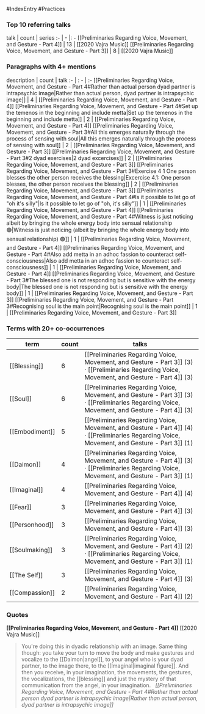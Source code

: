 #IndexEntry #Practices

### Top 10 referring talks
talk | count | series
:- | - |: -
[[Preliminaries Regarding Voice, Movement, and Gesture - Part 4]] | 13 | [[2020 Vajra Music]]
[[Preliminaries Regarding Voice, Movement, and Gesture - Part 3]] | 8 | [[2020 Vajra Music]]

### Paragraphs with 4+ mentions
description | count | talk
:- | : - | :-
[[Preliminaries Regarding Voice, Movement, and Gesture - Part 4#Rather than actual person dyad partner is intrapsychic image\|Rather than actual person, dyad partner is intrapsychic image]] | 4 | [[Preliminaries Regarding Voice, Movement, and Gesture - Part 4]]
[[Preliminaries Regarding Voice, Movement, and Gesture - Part 4#Set up the temenos in the beginning and include metta\|Set up the temenos in the beginning and include metta]] | 2 | [[Preliminaries Regarding Voice, Movement, and Gesture - Part 4]]
[[Preliminaries Regarding Voice, Movement, and Gesture - Part 3#All this emerges naturally through the process of sensing with soul\|All this emerges naturally through the process of sensing with soul]] | 2 | [[Preliminaries Regarding Voice, Movement, and Gesture - Part 3]]
[[Preliminaries Regarding Voice, Movement, and Gesture - Part 3#2 dyad exercises\|2 dyad excercises]] | 2 | [[Preliminaries Regarding Voice, Movement, and Gesture - Part 3]]
[[Preliminaries Regarding Voice, Movement, and Gesture - Part 3#Exercise 4 1 One person blesses the other person receives the blessing\|Excercise 4.1: One person blesses, the other person receives the blessing]] | 2 | [[Preliminaries Regarding Voice, Movement, and Gesture - Part 3]]
[[Preliminaries Regarding Voice, Movement, and Gesture - Part 4#Is it possible to let go of "oh it's silly"\|Is it possible to let go of "oh, it's silly"]] | 1 | [[Preliminaries Regarding Voice, Movement, and Gesture - Part 4]]
[[Preliminaries Regarding Voice, Movement, and Gesture - Part 4#Witness is just noticing albeit by bringing the whole energy body into sensual relationship 🟢\|Witness is just noticing (albeit by bringing the whole energy body into sensual relationship) 🟢]] | 1 | [[Preliminaries Regarding Voice, Movement, and Gesture - Part 4]]
[[Preliminaries Regarding Voice, Movement, and Gesture - Part 4#Also add metta in an adhoc fassion to counteract self-consciousness\|Also add metta in an adhoc fassion to counteract self-consciousness]] | 1 | [[Preliminaries Regarding Voice, Movement, and Gesture - Part 4]]
[[Preliminaries Regarding Voice, Movement, and Gesture - Part 3#The blessed one is not responding but is sensitive with the energy body\|The blessed one is not responding but is sensitive with the energy body]] | 1 | [[Preliminaries Regarding Voice, Movement, and Gesture - Part 3]]
[[Preliminaries Regarding Voice, Movement, and Gesture - Part 3#Recognising soul is the main point\|Recognising soul is the main point]] | 1 | [[Preliminaries Regarding Voice, Movement, and Gesture - Part 3]]

### Terms with 20+ co-occurrences
term | count | talks
-|-|-
[[Blessing]] | 6 | <span class="counts">[[Preliminaries Regarding Voice, Movement, and Gesture - Part 3]] (3) · [[Preliminaries Regarding Voice, Movement, and Gesture - Part 4]] (3)</span> 
[[Soul]] | 6 | <span class="counts">[[Preliminaries Regarding Voice, Movement, and Gesture - Part 3]] (3) · [[Preliminaries Regarding Voice, Movement, and Gesture - Part 4]] (3)</span> 
[[Embodiment]] | 5 | <span class="counts">[[Preliminaries Regarding Voice, Movement, and Gesture - Part 4]] (4) · [[Preliminaries Regarding Voice, Movement, and Gesture - Part 3]] (1)</span> 
[[Daimon]] | 4 | <span class="counts">[[Preliminaries Regarding Voice, Movement, and Gesture - Part 4]] (3) · [[Preliminaries Regarding Voice, Movement, and Gesture - Part 3]] (1)</span> 
[[Imaginal]] | 4 | <span class="counts">[[Preliminaries Regarding Voice, Movement, and Gesture - Part 4]] (4)</span> 
[[Fear]] | 3 | <span class="counts">[[Preliminaries Regarding Voice, Movement, and Gesture - Part 4]] (3)</span> 
[[Personhood]] | 3 | <span class="counts">[[Preliminaries Regarding Voice, Movement, and Gesture - Part 4]] (3)</span> 
[[Soulmaking]] | 3 | <span class="counts">[[Preliminaries Regarding Voice, Movement, and Gesture - Part 4]] (2) · [[Preliminaries Regarding Voice, Movement, and Gesture - Part 3]] (1)</span> 
[[The Self]] | 3 | <span class="counts">[[Preliminaries Regarding Voice, Movement, and Gesture - Part 4]] (3)</span> 
[[Compassion]] | 2 | <span class="counts">[[Preliminaries Regarding Voice, Movement, and Gesture - Part 4]] (2)</span> 

### Quotes
**[[Preliminaries Regarding Voice, Movement, and Gesture - Part 4]]**
<span class="counts">[[2020 Vajra Music]]</span>
> You're doing this in dyadic relationship with an image. Same thing though: you take your turn to move the body and make gestures and vocalize to the [[Daimon|angel]], to your angel who is your dyad partner, to the image there, to the [[Imaginal|imaginal figure]]. And then you receive, in your imagination, the movements, the gestures, the vocalizations, the [[blessing]] and just the mystery of that communication from the angel, in your imagination. &nbsp;&nbsp;<span class="counts">_[[Preliminaries Regarding Voice, Movement, and Gesture - Part 4#Rather than actual person dyad partner is intrapsychic image|Rather than actual person, dyad partner is intrapsychic image]]_</span>


